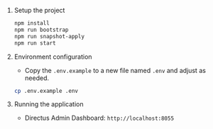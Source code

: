 1. Setup the project
   ```bash
   npm install
   npm run bootstrap
   npm run snapshot-apply
   npm run start
   ```
2. Environment configuration
   - Copy the `.env.example` to a new file named `.env` and adjust as needed.
   ```bash
   cp .env.example .env
   ```

3. Running the application
   - Directus Admin Dashboard: `http://localhost:8055`
